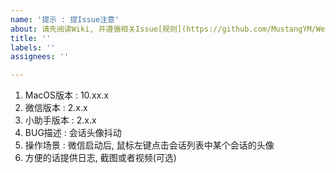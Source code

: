 ```yaml
---
name: '提示 : 提Issue注意'
about: 请先阅读Wiki, 并遵循相关Issue[规则](https://github.com/MustangYM/WeChatExtension-ForMac/wiki/Issues%E6%B3%A8%E6%84%8F%E4%BA%8B%E9%A1%B9)
title: ''
labels: ''
assignees: ''

---
```


1. MacOS版本 : 10.xx.x
2. 微信版本 : 2.x.x
3. 小助手版本 : 2.x.x
4. BUG描述 : 会话头像抖动
5. 操作场景 : 微信启动后, 鼠标左键点击会话列表中某个会话的头像
6. 方便的话提供日志, 截图或者视频(可选)
